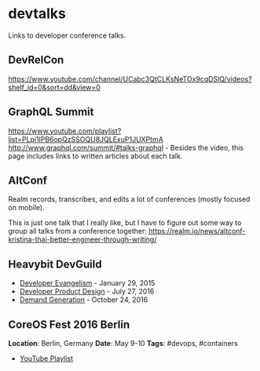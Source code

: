 # devtalks

Links to developer conference talks.

## DevRelCon

https://www.youtube.com/channel/UCabc3QtCLKsNeTOx9cqDSlQ/videos?shelf_id=0&sort=dd&view=0

## GraphQL Summit

https://www.youtube.com/playlist?list=PLpi1lPB6opQzSSOQU8JQLExuP1JUXPtmA
http://www.graphql.com/summit/#talks-graphql - Besides the video, this page includes links to written articles about each talk.

## AltConf

Realm records, transcribes, and edits a lot of conferences (mostly focused on mobile).

This is just one talk that I really like, but I have to figure out some way to group all talks from a conference together: https://realm.io/news/altconf-kristina-thai-better-engineer-through-writing/

## Heavybit DevGuild

- [Developer Evangelism](http://devguild.heavybit.com/developer-evangelism) - January 29, 2015
- [Developer Product Design](http://devguild.heavybit.com/developer-experience) - July 27, 2016
- [Demand Generation](http://devguild.heavybit.com/demand-generation/) - October 24, 2016

## CoreOS Fest 2016 Berlin
__Location__: Berlin, Germany
__Date__: May 9-10
__Tags__: #devops, #containers

- [YouTube Playlist](https://www.youtube.com/playlist?list=PLlh6TqkU8kg_3FpXLlHMnoVqKZysIzXlK&mkt_tok=eyJpIjoiWVdabFpqWm1NakZtWW1VdyIsInQiOiJDb2VBYmhmaUIxMlBVZWR0U3pvSkZnVWVlZys5XC82UGsyWjRNc1wvaWUxaElGNlNXVG1nK0FWNVBkOUJGcm1QUWczUHJQZUdyWXZHdVE5YzlFZk9jTk9meXNCV1ZWd2FVTFI0TnNlWHVmMmV5cVp5VEh2ZHBwQVRWZ1phWUlWcmlMIn0%3D)
